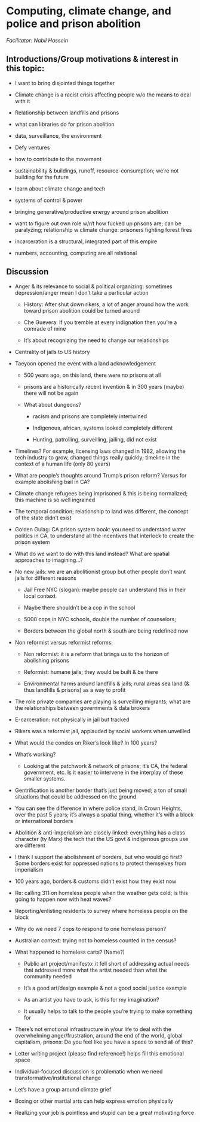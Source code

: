 # Computing, climate change, and police and prison abolition

*Facilitator: Nabil Hassein*

## Introductions/Group motivations & interest in this topic:

* I want to bring disjointed things together

* Climate change is a racist crisis affecting people w/o the means to deal with it

* Relationship between landfills and prisons

* what can libraries do for prison abolition

* data, surveillance, the environment

* Defy ventures

* how to contribute to the movement

* sustainability & buildings, runoff, resource-consumption; we’re not building for the future

* learn about climate change and tech

* systems of control & power

* bringing generative/productive energy around prison abolition 

* want to figure out own role w/r/t how fucked up prisons are; can be paralyzing; relationship w climate change: prisoners fighting forest fires

* incarceration is a structural, integrated part of this empire

* numbers, accounting, computing are all relational 

## Discussion

* Anger & its relevance to social & political organizing: sometimes depression/anger mean I don’t take a particular action

    * History: After shut down rikers, a lot of anger around how the work toward prison abolition could be turned around 

    * Che Guevera: If you tremble at every indignation then you’re a comrade of mine

    * It’s about recognizing the need to change our relationships

* Centrality of jails to US history

* Taeyoon opened the event with a land acknowledgement

    * 500 years ago, on this land, there were no prisons at all

    * prisons are a historically recent invention & in 300 years (maybe) there will not be again

    * What about dungeons?

        * racism and prisons are completely intertwined

        * Indigenous, african, systems looked completely different

        * Hunting, patrolling, surveilling, jailing, did not exist

* Timelines? For example, licensing laws changed in 1982, allowing the tech industry to grow, changed things really quickly; timeline in the context of a human life (only 80 years)

* What are people’s thoughts around Trump’s prison reform? Versus for example abolishing bail in CA?

* Climate change refugees being imprisoned & this is being normalized; this machine is so well ingrained 

* The temporal condition; relationship to land was different, the concept of the state didn’t exist

* Golden Gulag: CA prison system book: you need to understand water politics in CA, to understand all the incentives that interlock to create the prison system

* What do we want to do with this land instead? What are spatial approaches to imagining…?

* No new jails: we are an abolitionist group but other people don’t want jails for different reasons

    * Jail Free NYC (slogan): maybe people can understand this in their local context

    * Maybe there shouldn’t be a cop in the school

    * 5000 cops in NYC schools, double the number of counselors; 

    * Borders between the global north & south are being redefined now

* Non reformist versus reformist reforms:

    * Non reformist: it is a reform that brings us to the horizon of abolishing prisons

    * Reformist: humane jails; they would be built & be there 

    * Environmental harms around landfills & jails; rural areas sea land (& thus landfills & prisons) as a way to profit

* The role private companies are playing is surveilling migrants; what are the relationships between governments & data brokers

* E-carceration: not physically in jail but tracked

* Rikers was a reformist jail, applauded by social workers when unveilled

* What would the condos on Riker’s look like? In 100 years?

* What’s working?

    * Looking at the patchwork & network of prisons; it’s CA, the federal government, etc. Is it easier to intervene in the interplay of these smaller systems.

* Gentrification is another border that’s just being moved; a ton of small situations that could be addressed on the ground

* You can see the difference in where police stand, in Crown Heights, over the past 5 years; it’s always a spatial thing, whether it’s with a block or international borders

* Abolition & anti-imperialism are closely linked: everything has a class character (ty Marx) the tech that the US govt & indigenous groups use are different

* I think I support the abolishment of borders, but who would go first? Some borders exist for oppressed nations to protect themselves from imperialism

* 100 years ago, borders & customs didn’t exist how they exist now

* Re: calling 311 on homeless people when the weather gets cold; is this going to happen now with heat waves?

* Reporting/enlisting residents to survey where homeless people on the block

* Why do we need 7 cops to respond to one homeless person?

* Australian context: trying not to homeless counted in the census?

* What happened to homeless carts? (Name?)

    * Public art project/manifesto: it fell short of addressing actual needs that addressed more what the artist needed than what the community needed

    * It’s a good art/design example & not a good social justice example

    * As an artist you have to ask, is this for my imagination?

    * It usually helps to talk to the people you’re trying to make something for

* There’s not emotional infrastructure in y/our life to deal with the overwhelming anger/frustration, around the end of the world, global capitalism, prisons: Do you feel like you have a space to send all of this?

* Letter writing project (please find reference!) helps fill this emotional space

* Individual-focused discussion is problematic when we need transformative/institutional change

* Let’s have a group around climate grief

* Boxing or other martial arts can help express emotion physically

* Realizing your job is pointless and stupid can be a great motivating force

